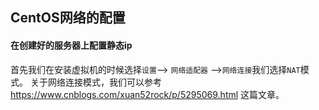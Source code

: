 ## CentOS网络的配置

#### 在创建好的服务器上配置静态ip
首先我们在安装虚拟机的时候选择`设置`--> `网络适配器` -->`网络连接`我们选择`NAT`模式。
关于网络连接模式，我们可以参考 https://www.cnblogs.com/xuan52rock/p/5295069.html 这篇文章。


